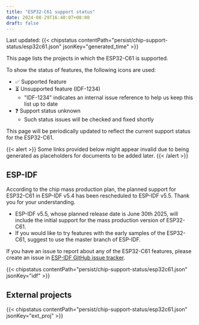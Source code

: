 ```yaml
---
title: "ESP32-C61 support status"
date: 2024-08-29T16:40:07+08:00
draft: false
---
```


Last updated: {{< chipstatus contentPath="persist/chip-support-status/esp32c61.json" jsonKey="generated_time" >}}

This page lists the projects in which the ESP32-C61 is supported.

To show the status of features, the following icons are used:

- :white_check_mark: Supported feature
- :hourglass_flowing_sand: Unsupported feature (IDF-1234)
  - \"IDF-1234\" indicates an internal issue reference to help us keep this list up to date
- :question: Support status unknown
  - Such status issues will be checked and fixed shortly

This page will be periodically updated to reflect the current support status for the ESP32-C61.

{{< alert >}}
  Some links provided below might appear invalid due to being generated as placeholders for documents to be added later.
{{< /alert >}}


## ESP-IDF

According to the chip mass production plan, the planned support for ESP32-C61 in ESP-IDF v5.4 has been rescheduled to ESP-IDF v5.5. Thank you for your understanding.

- ESP-IDF v5.5, whose planned release date is June 30th 2025, will include the initial support for the mass production version of ESP32-C61.
- If you would like to try features with the early samples of the ESP32-C61, suggest to use the master branch of ESP-IDF.

If you have an issue to report about any of the ESP32-C61 features, please create an issue in [ESP-IDF GitHub issue tracker](https://github.com/espressif/esp-idf/issues).

{{< chipstatus contentPath="persist/chip-support-status/esp32c61.json" jsonKey="idf" >}}


## External projects

{{< chipstatus contentPath="persist/chip-support-status/esp32c61.json" jsonKey="ext_proj" >}}
